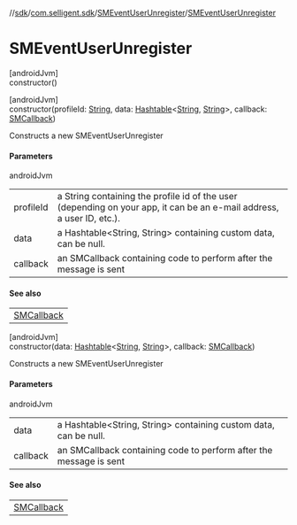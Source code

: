 //[sdk](../../../index.md)/[com.selligent.sdk](../index.md)/[SMEventUserUnregister](index.md)/[SMEventUserUnregister](-s-m-event-user-unregister.md)

# SMEventUserUnregister

[androidJvm]\
constructor()

[androidJvm]\
constructor(profileId: [String](https://developer.android.com/reference/kotlin/java/lang/String.html), data: [Hashtable](https://developer.android.com/reference/kotlin/java/util/Hashtable.html)&lt;[String](https://developer.android.com/reference/kotlin/java/lang/String.html), [String](https://developer.android.com/reference/kotlin/java/lang/String.html)&gt;, callback: [SMCallback](../-s-m-callback/index.md))

Constructs a new SMEventUserUnregister

#### Parameters

androidJvm

| | |
|---|---|
| profileId | a String containing the profile id of the user (depending on your app, it can be an e-mail address, a user ID, etc.). |
| data | a Hashtable<String, String> containing custom data, can be null. |
| callback | an SMCallback containing code to perform after the message is sent |

#### See also

| |
|---|
| [SMCallback](../-s-m-callback/index.md) |

[androidJvm]\
constructor(data: [Hashtable](https://developer.android.com/reference/kotlin/java/util/Hashtable.html)&lt;[String](https://developer.android.com/reference/kotlin/java/lang/String.html), [String](https://developer.android.com/reference/kotlin/java/lang/String.html)&gt;, callback: [SMCallback](../-s-m-callback/index.md))

Constructs a new SMEventUserUnregister

#### Parameters

androidJvm

| | |
|---|---|
| data | a Hashtable<String, String> containing custom data, can be null. |
| callback | an SMCallback containing code to perform after the message is sent |

#### See also

| |
|---|
| [SMCallback](../-s-m-callback/index.md) |
